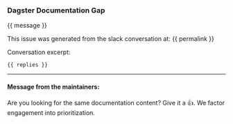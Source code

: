 ### Dagster Documentation Gap

{{ message }}

This issue was generated from the slack conversation at: {{ permalink }}

Conversation excerpt:

```
{{ replies }}
```

---

#### Message from the maintainers:

Are you looking for the same documentation content? Give it a :thumbsup:. We factor engagement into prioritization.
